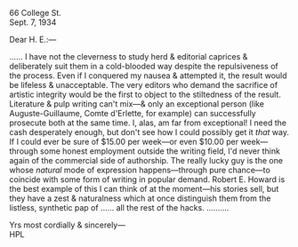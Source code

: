 66 College St.  
Sept. 7, 1934

Dear H. E.:—

...... I have not the cleverness to study herd & editorial caprices & deliberately suit them in a cold-blooded way despite the repulsiveness of the process. Even if I conquered my nausea & attempted it, the result would be lifeless & unacceptable. The very editors who demand the sacrifice of artistic integrity would be the first to object to the stiltedness of the result. Literature & pulp writing can't mix—& only an exceptional person (like Auguste-Guillaume, Comte d'Erlette, for example) can successfully prosecute both at the same time. I, alas, am far from exceptional! I need the cash desperately enough, but don't see how I could possibly get it *that* way. If I could ever be sure of $15.00 per week—or even $10.00 per week—through some honest employment outside the writing field, I'd never think again of the commercial side of authorship. The really lucky guy is the one whose *natural* mode of expression happens—through pure chance—to coincide with some form of writing in popular demand. Robert E. Howard is the best example of this I can think of at the moment—his stories sell, but they have a zest & naturalness which at once distinguish them from the listless, synthetic pap of ...... all the rest of the hacks. ..........

Yrs most cordially & sincerely—  
HPL
